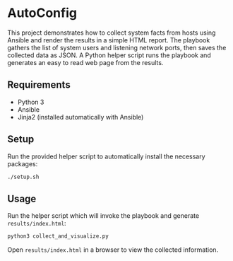 # AutoConfig

This project demonstrates how to collect system facts from hosts using Ansible and
render the results in a simple HTML report. The playbook gathers the list of
system users and listening network ports, then saves the collected data as JSON.
A Python helper script runs the playbook and generates an easy to read web page
from the results.

## Requirements
- Python 3
- Ansible
- Jinja2 (installed automatically with Ansible)

## Setup
Run the provided helper script to automatically install the necessary packages:

```bash
./setup.sh
```

## Usage
Run the helper script which will invoke the playbook and generate `results/index.html`:

```bash
python3 collect_and_visualize.py
```

Open `results/index.html` in a browser to view the collected information.
